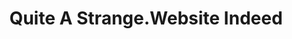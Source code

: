 ---
layout: bookmark
title: Quite A Strange.Website Indeed
tags:
  - Bookmarks
  - HTML
  - Accessibility
created: '2024-12-06T02:17:51.877000+00:00'
link: https://strange.website/#20240130
id: 915356231
excerpt: >-
  Well now, seems you've found a strange and perhaps surprising website, indeed.
  As with all things, take and enjoy your time — after all, no one may but you.
image: https://strange.website/meta/og.jpg
highlights: >-
  Highlight:you curse your foolishness for seeking the footer on a modern
  website, when you're certainly old enough (or perhaps young enough!) to have
  learned that websites no longer care to provide organized and useful
  information to their users, nor do they care for their users at all.
---
